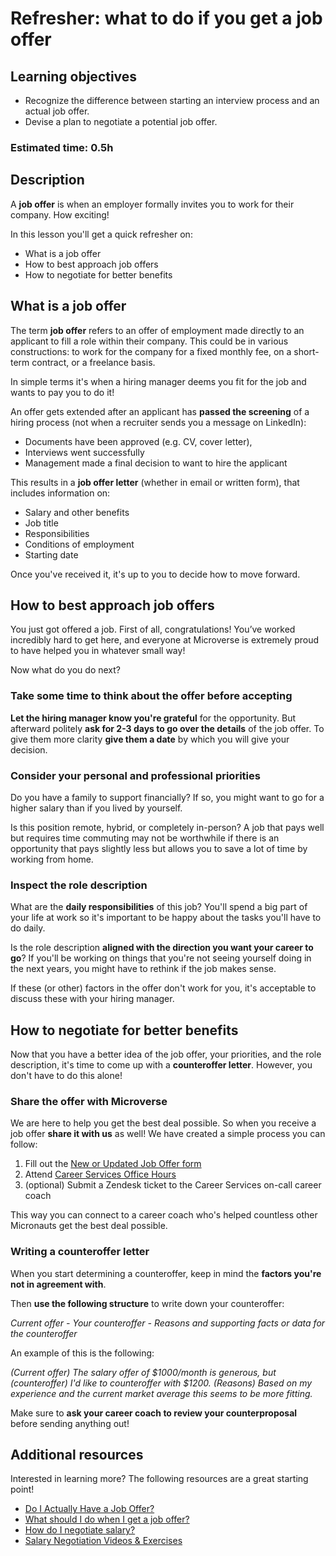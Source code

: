 # Refresher: what to do if you get a job offer

## Learning objectives

- Recognize the difference between starting an interview process and an actual job offer.
- Devise a plan to negotiate a potential job offer.

### **Estimated time**: 0.5h

## Description

A **job offer** is when an employer formally invites you to work for their company. How exciting!

In this lesson you'll get a quick refresher on:

- What is a job offer
- How to best approach job offers
- How to negotiate for better benefits

## What is a job offer

The term **job offer** refers to an offer of employment made directly to an applicant to fill a role within their company. This could be in various constructions: to work for the company for a fixed monthly fee, on a short-term contract, or a freelance basis.

In simple terms it's when a hiring manager deems you fit for the job and wants to pay you to do it!

An offer gets extended after an applicant has **passed the screening** of a hiring process (not when a recruiter sends you a message on LinkedIn):

- Documents have been approved (e.g. CV, cover letter),
- Interviews went successfully
- Management made a final decision to want to hire the applicant

This results in a **job offer letter** (whether in email or written form), that includes information on:

- Salary and other benefits
- Job title
- Responsibilities
- Conditions of employment
- Starting date

Once you've received it, it's up to you to decide how to move forward.

## How to best approach job offers

You just got offered a job. First of all, congratulations! You’ve worked incredibly hard to get here, and everyone at Microverse is extremely proud to have helped you in whatever small way!

Now what do you do next?

### Take some time to think about the offer before accepting

**Let the hiring manager know you're grateful** for the opportunity. But afterward politely **ask for 2-3 days to go over the details** of the job offer. To give them more clarity **give them a date** by which you will give your decision.

### Consider your personal and professional priorities

Do you have a family to support financially? If so, you might want to go for a higher salary than if you lived by yourself.

Is this position remote, hybrid, or completely in-person? A job that pays well but requires time commuting may not be worthwhile if there is an opportunity that pays slightly less but allows you to save a lot of time by working from home.

### Inspect the role description

What are the **daily responsibilities** of this job? You'll spend a big part of your life at work so it's important to be happy about the tasks you'll have to do daily.

Is the role description **aligned with the direction you want your career to go**? If you'll be working on things that you're not seeing yourself doing in the next years, you might have to rethink if the job makes sense.

If these (or other) factors in the offer don't work for you, it's acceptable to discuss these with your hiring manager.

## How to negotiate for better benefits

Now that you have a better idea of the job offer, your priorities, and the role description, it's time to come up with a **counteroffer letter**. However, you don't have to do this alone!

### Share the offer with Microverse

We are here to help you get the best deal possible. So when you receive a job offer **share it with us** as well! We have created a simple process you can follow:

1. Fill out the [New or Updated Job Offer form](https://airtable.com/shrHyefik2tK4E4qo)
2. Attend [Career Services Office Hours](https://microverse.zendesk.com/hc/en-us/articles/360036510273-How-do-I-attend-Career-Services-Office-Hours-)
3. (optional) Submit a Zendesk ticket to the Career Services on-call career coach

This way you can connect to a career coach who's helped countless other Micronauts get the best deal possible.

### Writing a counteroffer letter

When you start determining a counteroffer, keep in mind the **factors you're not in agreement with**.

Then **use the following structure** to write down your counteroffer:

*Current offer - Your counteroffer - Reasons and supporting facts or data for the counteroffer*

An example of this is the following:

*(Current offer) The salary offer of $1000/month is generous, but (counteroffer) I'd like to counteroffer with $1200. (Reasons) Based on my experience and the current market average this seems to be more fitting.*

Make sure to **ask your career coach to review your counterproposal** before sending anything out!

## Additional resources

Interested in learning more? The following resources are a great starting point!

- [Do I Actually Have a Job Offer?](https://microverse.zendesk.com/hc/en-us/articles/360050631113-Do-I-actually-have-a-job-offer-)
- [What should I do when I get a job offer?](https://microverse.zendesk.com/hc/en-us/articles/360052855474-What-should-I-do-when-I-get-a-job-offer-)
- [How do I negotiate salary?](https://microverse.zendesk.com/hc/en-us/articles/360050466194-How-do-I-negotiate-salary-)
- [Salary Negotiation Videos & Exercises](https://docs.google.com/document/d/1Djq6pTjoIdeFZfyHOIf0TRK9KZfClmlVkKzBjmrhoko)
